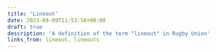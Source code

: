 ```yaml
---
title: 'Lineout'
date: 2023-09-09T11:53:58+08:00
draft: true
description: 'A definition of the term "lineout" in Rugby Union'
links_from: lineout, lineouts
---
```

